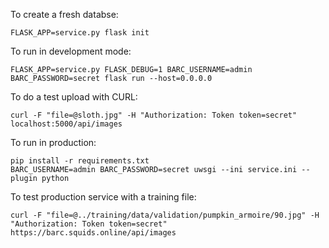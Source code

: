
To create a fresh databse:

    FLASK_APP=service.py flask init

To run in development mode:

    FLASK_APP=service.py FLASK_DEBUG=1 BARC_USERNAME=admin BARC_PASSWORD=secret flask run --host=0.0.0.0

To do a test upload with CURL:

    curl -F "file=@sloth.jpg" -H "Authorization: Token token=secret" localhost:5000/api/images

To run in production:

    pip install -r requirements.txt
    BARC_USERNAME=admin BARC_PASSWORD=secret uwsgi --ini service.ini --plugin python

To test production service with a training file:

    curl -F "file=@../training/data/validation/pumpkin_armoire/90.jpg" -H "Authorization: Token token=secret" https://barc.squids.online/api/images


